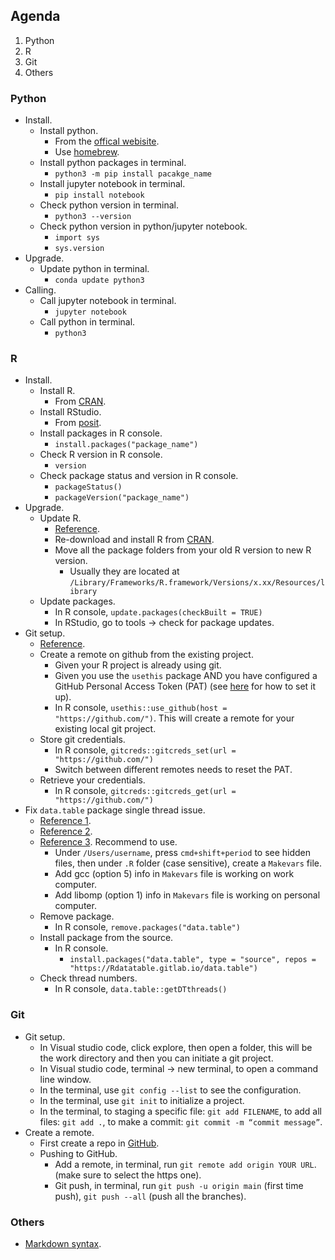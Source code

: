 ## Agenda

1. Python
2. R 
3. Git
4. Others


### Python

- Install.
  - Install python.
    - From the [offical webisite](https://www.python.org/downloads/).
    - Use [homebrew](https://realpython.com/installing-python/#how-to-install-from-homebrew).
  - Install python packages in terminal.
    - `python3 -m pip install pacakge_name`
  - Install jupyter notebook in terminal.
    - `pip install notebook`
  - Check python version in terminal.
    - `python3 --version`
  - Check python version in python/jupyter notebook.
    - `import sys`
    - `sys.version`
- Upgrade.
  - Update python in terminal.
    - `conda update python3`
- Calling.
  - Call jupyter notebook in terminal.
    - `jupyter notebook`
  - Call python in terminal.
    - `python3`


### R

- Install.
  - Install R.
    - From [CRAN](https://www.r-project.org/).
  - Install RStudio.
    - From [posit](https://posit.co/download/rstudio-desktop/).
  - Install packages in R console.
    - `install.packages("package_name")`
  - Check R version in R console.
    - `version`
  - Check package status and version in R console.
    - `packageStatus()`
    - `packageVersion("package_name")`
- Upgrade.
  - Update R.
    - [Reference](https://www.linkedin.com/pulse/3-methods-update-r-rstudio-windows-mac-woratana-ngarmtrakulchol/).
    - Re-download and install R from [CRAN](https://www.r-project.org/).
    - Move all the package folders from your old R version to new R version.
      - Usually they are located at `/Library/Frameworks/R.framework/Versions/x.xx/Resources/library`
  - Update packages.
    - In R console, `update.packages(checkBuilt = TRUE)`
    - In RStudio, go to tools -> check for package updates.
- Git setup.
  - [Reference](https://happygitwithr.com/existing-github-last.html).
  - Create a remote on github from the existing project. 
    - Given your R project is already using git. 
    - Given you use the `usethis` package AND you have configured a GitHub Personal Access Token (PAT) (see [here](https://happygitwithr.com/https-pat.html) for how to set it up).
    - In R console, `usethis::use_github(host = "https://github.com/")`. This will create a remote for your existing local git project.
  - Store git credentials.
    - In R console, `gitcreds::gitcreds_set(url = "https://github.com/")`
    - Switch between different remotes needs to reset the PAT.
  - Retrieve your credentials.
    - In R console, `gitcreds::gitcreds_get(url = "https://github.com/")`
- Fix `data.table` package single thread issue.
    - [Reference 1](https://firas.io/post/data.table_openmp/).
    - [Reference 2](https://stackoverflow.com/questions/40904488/openmp-r-and-macos#).
    - [Reference 3](https://github.com/Rdatatable/data.table/wiki/Installation#openmp-enabled-compiler-for-mac). Recommend to use.
      - Under `/Users/username`, press `cmd+shift+period` to see hidden files, then under `.R` folder (case sensitive), create a `Makevars` file.
      - Add gcc (option 5) info in `Makevars` file is working on work computer.
      - Add libomp (option 1) info in `Makevars` file is working on personal computer.
    - Remove package.
      - In R console, `remove.packages("data.table")`
    - Install package from the source.
      - In R console.
        - `install.packages("data.table", type = "source", repos = "https://Rdatatable.gitlab.io/data.table")`
    - Check thread numbers.
      - In R console, `data.table::getDTthreads()`


### Git 

- Git setup.
  - In Visual studio code, click explore, then open a folder, this will be the work directory and then you can initiate a git project.
  - In Visual studio code, terminal -> new terminal, to open a command line window.
  - In the terminal, use `git config --list` to see the configuration.
  - In the terminal, use `git init` to initialize a project.
  - In the terminal, to staging a specific file: `git add FILENAME`, to add all files: `git add .`, to make a commit: `git commit -m “commit message”`.
- Create a remote.
  - First create a repo in [GitHub](https://github.com/nealxun).
  - Pushing to GitHub.
    - Add a remote, in terminal, run `git remote add origin YOUR URL`. (make sure to select the https one).
    - Git push, in terminal, run `git push -u origin main` (first time push), `git push --all` (push all the branches).


### Others

- [Markdown syntax](https://www.markdownguide.org/basic-syntax/).
      
      
